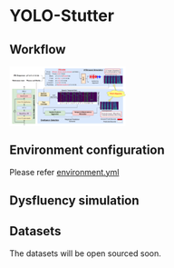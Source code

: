 # YOLO-Stutter

## Workflow
<img src="Resources/workflow.png" alt="image-20240321090057059" style="zoom: 20%; display: block; margin-right: auto; margin-left: 0;" />

## Environment configuration
Please refer [environment.yml](environment.yml)

## Dysfluency simulation


## Datasets
The datasets will be open sourced soon.
